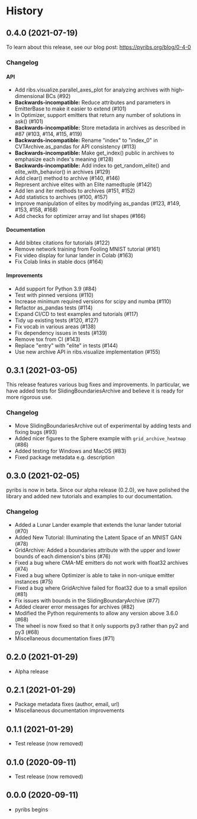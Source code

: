 # History

## 0.4.0 (2021-07-19)

To learn about this release, see our blog post: https://pyribs.org/blog/0-4-0

### Changelog

#### API

- Add ribs.visualize.parallel_axes_plot for analyzing archives with high-dimensional BCs (#92)
- **Backwards-incompatible:** Reduce attributes and parameters in EmitterBase to make it easier to extend (#101)
- In Optimizer, support emitters that return any number of solutions in ask() (#101)
- **Backwards-incompatible:** Store metadata in archives as described in #87 (#103, #114, #115, #119)
- **Backwards-incompatible:** Rename "index" to "index_0" in CVTArchive.as_pandas for API consistency (#113)
- **Backwards-incompatible:** Make get_index() public in archives to emphasize each index's meaning (#128)
- **Backwards-incompatible:** Add index to get_random_elite() and elite_with_behavior() in archives (#129)
- Add clear() method to archive (#140, #146)
- Represent archive elites with an Elite namedtuple (#142)
- Add len and iter methods to archives (#151, #152)
- Add statistics to archives (#100, #157)
- Improve manipulation of elites by modifying as_pandas (#123, #149, #153, #158, #168)
- Add checks for optimizer array and list shapes (#166)

#### Documentation

- Add bibtex citations for tutorials (#122)
- Remove network training from Fooling MNIST tutorial (#161)
- Fix video display for lunar lander in Colab (#163)
- Fix Colab links in stable docs (#164)

#### Improvements

- Add support for Python 3.9 (#84)
- Test with pinned versions (#110)
- Increase minimum required versions for scipy and numba (#110)
- Refactor as_pandas tests (#114)
- Expand CI/CD to test examples and tutorials (#117)
- Tidy up existing tests (#120, #127)
- Fix vocab in various areas (#138)
- Fix dependency issues in tests (#139)
- Remove tox from CI (#143)
- Replace "entry" with "elite" in tests (#144)
- Use new archive API in ribs.visualize implementation (#155)

## 0.3.1 (2021-03-05)

This release features various bug fixes and improvements. In particular, we have
added tests for SlidingBoundariesArchive and believe it is ready for more
rigorous use.

### Changelog

- Move SlidingBoundariesArchive out of experimental by adding tests and fixing bugs (#93)
- Added nicer figures to the Sphere example with `grid_archive_heatmap` (#86)
- Added testing for Windows and MacOS (#83)
- Fixed package metadata e.g. description

## 0.3.0 (2021-02-05)

pyribs is now in beta. Since our alpha release (0.2.0), we have polished the
library and added new tutorials and examples to our documentation.

### Changelog

- Added a Lunar Lander example that extends the lunar lander tutorial (#70)
- Added New Tutorial: Illuminating the Latent Space of an MNIST GAN (#78)
- GridArchive: Added a boundaries attribute with the upper and lower bounds of
  each dimension's bins (#76)
- Fixed a bug where CMA-ME emitters do not work with float32 archives (#74)
- Fixed a bug where Optimizer is able to take in non-unique emitter instances
  (#75)
- Fixed a bug where GridArchive failed for float32 due to a small epsilon (#81)
- Fix issues with bounds in the SlidingBoundaryArchive (#77)
- Added clearer error messages for archives (#82)
- Modified the Python requirements to allow any version above 3.6.0 (#68)
- The wheel is now fixed so that it only supports py3 rather than py2 and py3
  (#68)
- Miscellaneous documentation fixes (#71)

## 0.2.0 (2021-01-29)

- Alpha release

## 0.2.1 (2021-01-29)

- Package metadata fixes (author, email, url)
- Miscellaneous documentation improvements

## 0.1.1 (2021-01-29)

- Test release (now removed)

## 0.1.0 (2020-09-11)

- Test release (now removed)

## 0.0.0 (2020-09-11)

- pyribs begins

